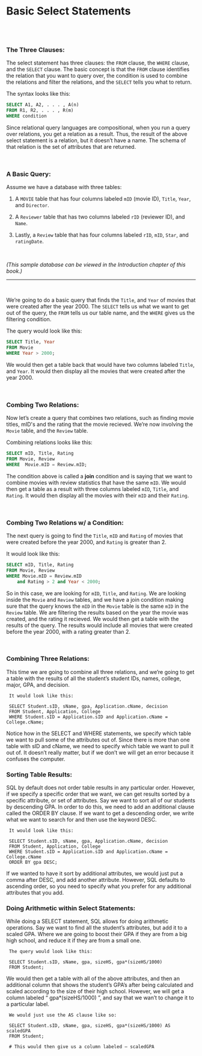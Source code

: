 # Basic Select Statements

<br>
<br>

### The Three Clauses:

The select statement has three clauses: the `FROM` clause, the `WHERE` clause, and the `SELECT` clause. The basic concept is that the `FROM` clause identifies the relation that you want to query over, the condition is used to combine the relations and filter the relations, and the `SELECT` tells you what to return.

The syntax looks like this:

```sql
SELECT A1, A2, . . . , A(n)
FROM R1, R2, . . . , R(m)
WHERE condition
```

Since relational query languages are compositional, when you run a query over relations, you get a relation as a result. Thus, the result of the above select statement is a relation, but it doesn’t have a name. The schema of that relation is the set of attributes that are returned.

<br>

### A Basic Query:

Assume we have a database with three tables:
1. A `MOVIE` table that has four columns labeled `mID` (movie ID), `Title`, `Year`, and `Director`.

2. A `Reviewer` table that has two columns labeled `rID` (reviewer ID), and `Name`.

3. Lastly, a `Review` table that has four columns labeled `rID`, `mID`, `Star`, and `ratingDate`.

<br>

*(This sample database can be viewed in the Introduction chapter of this book.)*

---

<br>

We’re going to do a basic query that finds the `Title`, and `Year` of movies that were created after the year 2000. The `SELECT` tells us what we want to get out of the query, the `FROM` tells us our table name, and the `WHERE` gives us the filtering condition.

The query would look like this:

```sql
SELECT Title, Year
FROM Movie
WHERE Year > 2000;
```

We would then get a table back that would have two columns labeled `Title`, and `Year`. It would then display all the movies that were created after the year 2000.

<br>

### Combing Two Relations:

Now let’s create a query that combines two relations, such as finding movie titles, mID's and the rating that the movie recieved. We’re now involving the `Movie` table, and the `Review` table.

Combining relations looks like this:

```sql
SELECT mID, Title, Rating
FROM Movie, Review
WHERE  Movie.mID = Review.mID;
```

The condition above is called a **join** condition and is saying that we want to combine movies with review statistics that have the same `mID`. We would then get a table as a result with three columns labeled `mID`, `Title`, and `Rating`. It would then display all the movies with their `mID` and their `Rating`.

<br>

### Combing Two Relations w/ a Condition:

The next query is going to find the `Title`, `mID` and `Rating` of movies that were created before the year 2000, and `Rating` is greater than 2.

It would look like this:

```sql
SELECT mID, Title, Rating
FROM Movie, Review
WHERE Movie.mID = Review.mID
    and Rating > 2 and Year < 2000;
```

So in this case, we are looking for `mID`, `Title`, and `Rating`. We are looking inside the `Movie` and `Review` tables, and we have a join condition making sure that the query knows the `mID` in the `Movie` table is the same `mID` in the `Review` table. We are filtering the results based on the year the movie was created, and the rating it recieved. We would then get a table with the results of the query. The results would include all movies that were created before the year 2000, with a rating greater than 2.

<br>

### Combining Three Relations:

This time we are going to combine all three relations, and we’re going to get a table with the results of all the student’s student IDs, names, college, major, GPA, and decision.

     It would look like this:

     SELECT Student.sID, sName, gpa, Application.cName, decision
     FROM Student, Application, College
     WHERE Student.sID = Application.sID and Application.cName = College.cName;

Notice how in the SELECT and WHERE statements, we specify which table we want to pull some of the attributes out of. Since there is more than one table with sID and cName, we need to specify which table we want to pull it out of. It doesn’t really matter, but if we don’t we will get an error because it confuses the computer.


### Sorting Table Results:

SQL by default does not order table results in any particular order. However, if we specify a specific order that we want, we can get results sorted by a specific attribute, or set of attributes. Say we want to sort all of our students by descending GPA. In order to do this, we need to add an additional clause called the ORDER BY clause. If we want to get a descending order, we write what we want to search for and then use the keyword DESC.

     It would look like this:

     SELECT Student.sID, sName, gpa, Application.cName, decision
     FROM Student, Application, College
     WHERE Student.sID = Application.sID and Application.cName = College.cName
     ORDER BY gpa DESC;

If we wanted to have it sort by additional attributes, we would just put a comma after DESC, and add another attribute. However, SQL defaults to ascending order, so you need to specify what you prefer for any additional attributes that you add.


### Doing Arithmetic within Select Statements:

While doing a SELECT statement, SQL allows for doing arithmetic operations. Say we want to find all the student’s attributes, but add it to a scaled GPA. Where we are going to boost their GPA if they are from a big high school, and reduce it if they are from a small one.

     The query would look like this:

     SELECT Student.sID, sName, gpa, sizeHS, gpa*(sizeHS/1000)
     FROM Student;

We would then get a table with all of the above attributes, and then an additional column that shows the student’s GPA’s after being calculated and scaled according to the size of their high school. However, we will get a column labeled “ gpa*(sizeHS/1000) ”, and say that we wan’t to change it to a particular label.

     We would just use the AS clause like so:

     SELECT Student.sID, sName, gpa, sizeHS, gpa*(sizeHS/1000) AS scaledGPA
     FROM Student;

     # This would then give us a column labeled — scaledGPA
